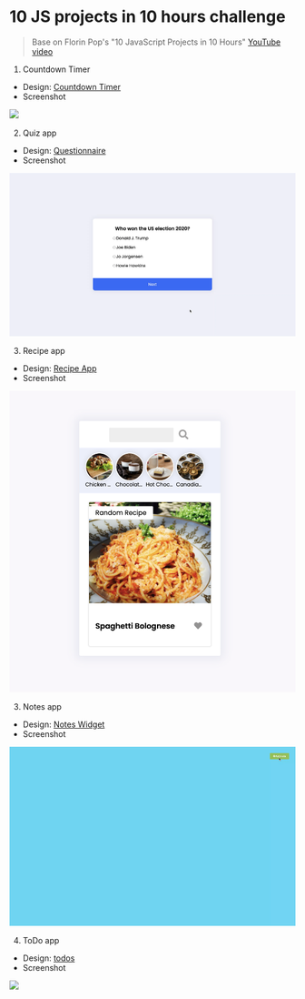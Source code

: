 # 10 JS projects in 10 hours challenge
> Base on Florin Pop's "10 JavaScript Projects in 10 Hours" [YouTube video](https://youtu.be/dtKciwk_si4)

1. Countdown Timer
- Design: [Countdown Timer](https://uidesigndaily.com/posts/sketch-countdown-timer-day-876)
- Screenshot
<img src="Screenshots/Countdown-Timer.gif" />

2. Quiz app
- Design: [Questionnaire](https://uidesigndaily.com/posts/sketch-questionnaire-choice-submit-day-924)
- Screenshot
<img src="Screenshots/Quiz-app.gif" />

3. Recipe app
- Design: [Recipe App](https://uidesigndaily.com/posts/sketch-recipe-app-food-mobile-day-615)
- Screenshot
<img src="Screenshots/Recipe-app.png" />

3. Notes app
- Design: [Notes Widget](https://uidesigndaily.com/posts/photoshop-notes-widget-day-65)
- Screenshot
<img src="Screenshots/Notes-app.gif" />

4. ToDo app
- Design: [todos](http://todomvc.com/examples/react/#/)
- Screenshot
<img src="Screenshots/" />